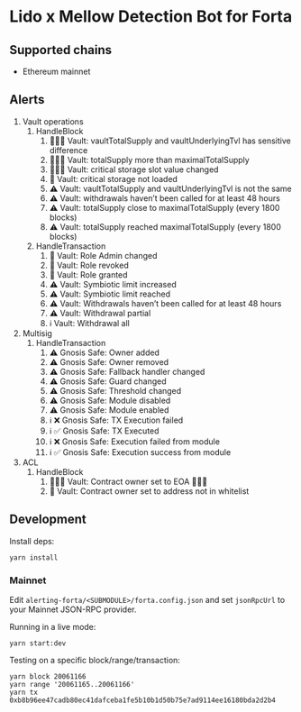 # Lido x Mellow Detection Bot for Forta

## Supported chains

- Ethereum mainnet

## Alerts

1. Vault operations
   1. HandleBlock
      1. 🚨🚨🚨 Vault: vaultTotalSupply and vaultUnderlyingTvl has sensitive difference
      2. 🚨🚨🚨 Vault: totalSupply more than maximalTotalSupply
      3. 🚨🚨🚨 Vault: critical storage slot value changed
      4. 🚨 Vault: critical storage not loaded
      5. ⚠️ Vault: vaultTotalSupply and vaultUnderlyingTvl is not the same
      6. ⚠️ Vault: withdrawals haven’t been called for at least 48 hours
      7. ⚠️ Vault: totalSupply close to maximalTotalSupply (every 1800 blocks)
      8. ⚠️ Vault: totalSupply reached maximalTotalSupply (every 1800 blocks)
   2. HandleTransaction
      1. 🚨 Vault: Role Admin changed
      2. 🚨 Vault: Role revoked
      3. 🚨 Vault: Role granted
      4. ⚠️ Vault: Symbiotic limit increased
      5. ⚠️ Vault: Symbiotic limit reached
      6. ⚠️ Vault: Withdrawals haven’t been called for at least 48 hours
      7. ⚠️ Vault: Withdrawal partial
      8. ℹ️ Vault: Withdrawal all
2. Multisig
   1. HandleTransaction
      1. ⚠️ Gnosis Safe: Owner added
      2. ⚠️ Gnosis Safe: Owner removed
      3. ⚠️ Gnosis Safe: Fallback handler changed
      4. ⚠️ Gnosis Safe: Guard changed
      5. ⚠️ Gnosis Safe: Threshold changed
      6. ⚠️ Gnosis Safe: Module disabled
      7. ⚠️ Gnosis Safe: Module enabled
      8. ℹ️ ❌ Gnosis Safe: TX Execution failed
      9. ℹ️ ✅ Gnosis Safe: TX Executed
      10. ℹ️ ❌ Gnosis Safe: Execution failed from module
      11. ℹ️ ✅ Gnosis Safe: Execution success from module
3. ACL
   1. HandleBlock
      1. 🚨🚨🚨 Vault: Contract owner set to EOA 🚨🚨🚨
      2. 🚨 Vault: Contract owner set to address not in whitelist

## Development

Install deps:

```
yarn install
```

### Mainnet

Edit `alerting-forta/<SUBMODULE>/forta.config.json` and set `jsonRpcUrl` to your Mainnet JSON-RPC provider.

Running in a live mode:

```
yarn start:dev
```

Testing on a specific block/range/transaction:

```
yarn block 20061166
yarn range '20061165..20061166'
yarn tx 0xb8b96ee47cadb80ec41dafceba1fe5b10b1d50b75e7ad9114ee16180bda2d2b4
```
